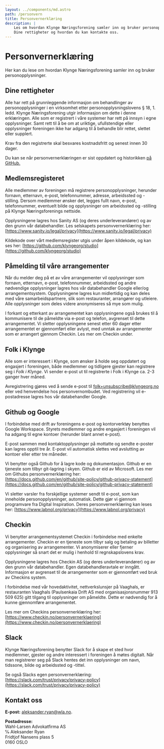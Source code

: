 ```yaml
---
layout: ../components/md.astro
path: /personvern
title: Personvernerklæring
description: |
    Les om hvordan Klynge Næringsforening samler inn og bruker personopplysninger.
    Dine rettigheter og hvordan du kan kontakte oss.
---
```


# Personvern­erklæring

Her kan du lese om hvordan Klynge Næringsforening samler inn og bruker
personopplysninger.

## Dine rettigheter

Alle har rett på grunnleggende informasjon om behandlinger av personopplysninger
i en virksomhet etter personopplysningslovens § 18, 1. ledd. Klynge
Næringsforening utgir informasjon om dette i denne erklæringen. Alle som er
registrert i våre systemer har rett på innsyn i egne opplysninger. Samt rett til
å be om at uriktige, ufullstendige eller opplysninger foreningen ikke har adgang
til å behandle blir rettet, slettet eller supplert.

Krav fra den registrerte skal besvares kostnadsfritt og senest innen 30 dager.

Du kan se når personvernerklæringen er sist oppdatert og historikken
[på GitHub.](https://github.com/klyngeorg/website/commits/main/src/routes/privacy/%2Bpage.svelte)

## Medlemsregisteret

Alle medlemmer av foreningen må registrere personopplysninger, herunder fornavn,
etternavn, e-post, telefonnummer, adresse, arbeidssted og -stilling. Dersom
medlemmer ønsker det, legges fullt navn, e-post, telefonnummer, eventuelt bilde
og opplysninger om arbeidssted og -stilling på Klynge Næringsforenings nettside.

Opplysningene lagres hos Sanity AS (og deres underleverandører) og av den grunn
vår databehandler. Les selskapets personvvernerklæring her:
[https://www.sanity.io/legal/privacy](https://www.sanity.io/legal/privacy)

Kildekode over vårt medlemsregister utgis under åpen kildekode, og kan ses her:
[https://github.com/klyngeorg/studio](https://github.com/klyngeorg/studio)

## Påmelding til våre arrangementer

Når du melder deg på et av våre arrangementer vil opplysninger som fornavn,
etternavn, e-post, telefonnummer, arbeidssted og andre nødvendige opplysninger
lagres hos vår databehandler Google eller/og arrangementsystem. Opplysningene
lagres kun midlertidig og kan deles med våre samarbeidspartnere, slik som
restauranter, arrangører og utleiere. Alle opplysninger som deles videre
anonymiseres så mye som mulig.

I forkant og etterkant av arrangementet kan opplysningene også brukes til å
kommunisere til de påmeldte via e-post og telefon, avgrenset til dette
arrangementet. Vi sletter opplysningene senest etter 60 dager etter
arrangementet er gjennomført eller avlyst, med unntak av arrangementer som er
arrangert gjennom Checkin. Les mer om Checkin under.

## Folk i Klynge

Alle som er interessert i Klynge, som ønsker å holde seg oppdatert og engasjert
i foreningen, både medlemmer og tidligere gjester kan registrere seg i _Folk i
Klynge_. Vi sender e-post ut til registrerte i Folk i Klynge ca. 2-3 ganger hver
måned.

Avregistrering gjøres ved å sende e-post til
[folk+unsubscribe@klyngeorg.no](mailto:folk+unsubscribe@klyngeorg.no) eller ved
henvendelse hos personvernombudet. Ved registrering vil e-postadresse lagres hos
vår databehandler Google.

## Github og Google

I forbindelse med drift av foreningens e-post og kontorverktøy benyttes Google
Workspace. Styrets medlemmer og andre engasjert i foreningen vil ha adgang til
egne kontoer (herunder blant annet e-post).

E-post sammen med kontaktopplysninger på mottatte og sendte e-poster kan lagres
opptil tre år. E-post vil automatisk slettes ved avslutting av kontoer eller
etter tre måneder.

Vi benytter også Github for å lagre kode og dokumentasjon. Github er en tjeneste
som tilbyr git-lagring i skyen. Github er eid av Microsoft. Les mer om Githubs
personvernerklæring her:
[https://docs.github.com/en/github/site-policy/github-privacy-statement](https://docs.github.com/en/github/site-policy/github-privacy-statement)

Vi sletter varsler fra forskjellige systemer sendt til e-post, som kan inneholde
personopplysninger, automatisk. Dette gjør vi gjennom programvare fra Digital
Inspiration. Deres personvernerklæring kan leses her:
[https://www.labnol.org/privacy](https://www.labnol.org/privacy)

## Checkin

Vi benytter arrangementsystemet Checkin i forbindelse med enkelte arrangementer.
Checkin er en tjeneste som tilbyr salg og betaling av billetter og organisering
av arrangementer. Vi anonymiserer eller fjerner opplysninger så snart det er
mulig i henhold til regnskapslovens krav.

Opplysningene lagres hos Checkin AS (og deres underleverandører) og av den grunn
vår databehandler. Egen databehandleravtale er inngått. Informasjon er avgrenset
til de arrangementer som er gjennomført ved bruk av Checkins system.

I forbindelse med vår hovedaktivitet, nettverkslunsjer på Vaaghals, er
restauranten Vaaghals (Paulsenkaia Drift AS med organisasjonsnummer 913 509 625)
gitt tilgang til opplysninger om påmeldte. Dette er nødvendig for å kunne
gjennomføre arrangementet.

Les mer om Checkins personvernerklæring her:
[https://www.checkin.no/personvernerklaering](https://www.checkin.no/personvernerklaering)

## Slack

Klynge Næringsforening benytter Slack for å skape et sted hvor medlemmer,
gjester og andre interessert i foreningen å møtes digitalt. Når man registrerer
seg på Slack hentes det inn opplysninger om navn, tidssone, bilde og arbeidssted
og -tittel.

Se også Slacks egen personvernerklæring:
[https://slack.com/trust/privacy/privacy-policy](https://slack.com/trust/privacy/privacy-policy)

## Kontakt oss

**E-post:** aleksander.ryan@wla.no.

**Postadresse:**  
Wahl-Larsen Advokatfirma AS  
℅ Aleksander Ryan  
Fridtjof Nansens plass 5  
0160 OSLO
